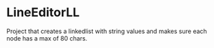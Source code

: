 # LineEditorLL
Project that creates a linkedlist with string values and makes sure each node has a max of 80 chars.
